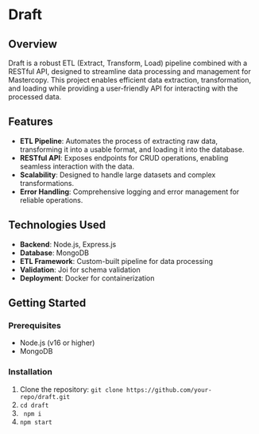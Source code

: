 # Draft

## Overview

Draft is a robust ETL (Extract, Transform, Load) pipeline combined with a RESTful API, designed to streamline data processing and management for Mastercopy. This project enables efficient data extraction, transformation, and loading while providing a user-friendly API for interacting with the processed data.

## Features

- **ETL Pipeline**: Automates the process of extracting raw data, transforming it into a usable format, and loading it into the database.
- **RESTful API**: Exposes endpoints for CRUD operations, enabling seamless interaction with the data.
- **Scalability**: Designed to handle large datasets and complex transformations.
- **Error Handling**: Comprehensive logging and error management for reliable operations.

## Technologies Used

- **Backend**: Node.js, Express.js
- **Database**: MongoDB
- **ETL Framework**: Custom-built pipeline for data processing
- **Validation**: Joi for schema validation
- **Deployment**: Docker for containerization

## Getting Started

### Prerequisites

- Node.js (v16 or higher)
- MongoDB

### Installation

1. Clone the repository:
   ```git clone https://github.com/your-repo/draft.git```
2. ```cd draft```
3. ``` npm i```
4. ```npm start```